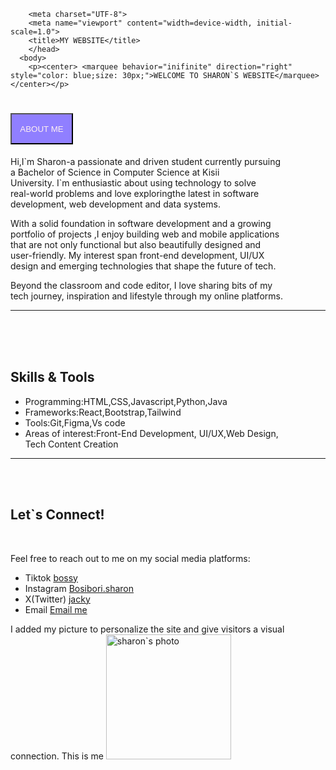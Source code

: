 <!DOCTYPE html>
<html>
    <head>
      
        
        <meta charset="UTF-8">
        <meta name="viewport" content="width=device-width, initial-scale=1.0">
        <title>MY WEBSITE</title>
        </head>
      <body>
        <p><center> <marquee behavior="inifinite" direction="right" style="color: blue;size: 30px;">WELCOME TO SHARON`S WEBSITE</marquee></center></p>
  <p><h1><button style="background-color: rgb(144, 127, 255);color: rgb(255, 240, 240);height: 50px;width: 100px;">ABOUT ME</button></h1> </p>
  
  <p>Hi,I`m Sharon-a passionate and driven student currently pursuing  <br>a Bachelor of Science in Computer 
  Science at Kisii <br>University. I`m enthusiastic about using technology to solve <br>real-world problems and love 
exploringthe latest in software  <br>development, web development and data systems.</p>
<p>With a solid foundation in software development and a growing <br>portfolio of projects ,I enjoy building web 
and mobile applications <br>that are not only functional but also beautifully designed and <br>
user-friendly. My interest span front-end development, UI/UX <br>design and emerging technologies that shape the future
of tech.</p>
<p>Beyond the classroom and code editor, I love sharing bits of my <br>
   tech journey, inspiration and lifestyle through my online platforms.</p>
   <hr><br><br><br><p><h2>Skills & Tools</h2></p>
   <p><ul><li>Programming:HTML,CSS,Javascript,Python,Java</li>
  <li>Frameworks:React,Bootstrap,Tailwind</li>
  <li>Tools:Git,Figma,Vs code</li>
  <li>Areas of interest:Front-End Development, UI/UX,Web Design, <br>Tech Content Creation</li>
  </ul></p><hr><br><br>
  <p><h2>Let`s Connect!</h2></p><br>
  <p>Feel free to reach out to me on my social media platforms:</p>
  <p>
    <ul><li>Tiktok <a href="http://www.tiktok.com/@bossy224?_t=zm-8wQnADaoQ2I&r-r=1">bossy</a></li>
    <li>Instagram <a href="http://www.instagram.com/bosibori.sharon?igsh=ZDc3MXM2bnq40Gxl">Bosibori.sharon</a></li>
  <li>
    X(Twitter) <a href="http://x.com/Sharon11806531?t=5N_jxFa0ZGu5wKVVeoALbw&s=08">jacky</a>
  </li>
<li>Email <a href="sharonobiri2004@gmail.com">Email me</a></li>
</ul>
  </p>
  <p>I added my picture to personalize the site and give visitors a visual <br> connection.
  This is me <img src="49551f125375fdbf71c8916ac3ffe92e.png" alt="sharon`s photo"style="width: 200px;boarder-radius:1opx;"> </p>
      </body>
</html>
